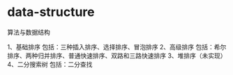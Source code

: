 # data-structure
算法与数据结构

1、基础排序
    包括：三种插入排序、选择排序、冒泡排序
2、高级排序
    包括：希尔排序、两种归并排序、普通快速排序、双路和三路快速排序
3、堆排序（未实现）
4、二分搜索树
    包括：二分查找